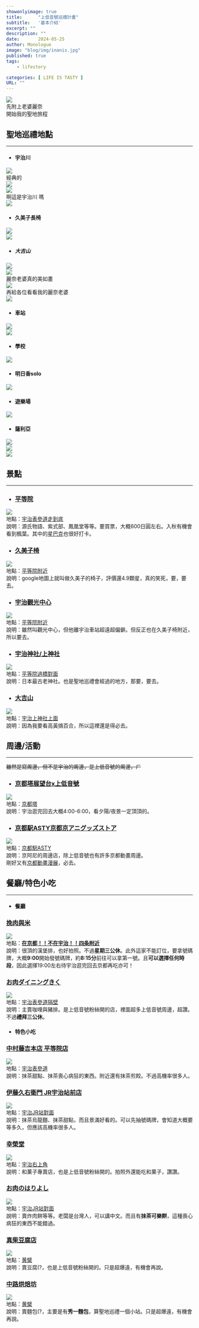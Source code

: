 ```yaml
---
showonlyimage: true
title:      "上低音號巡禮計畫"
subtitle:   '基本介紹'
excerpt: ""
description: ""
date:       2024-05-25
author: Monologue    
image: "blog/img/inanis.jpg"
published: true 
tags:
    - lifestory

categories: [ LIFE IS TASTY ]
URL: ""
---
```

![](/blog/ufo/麗奈老婆1.jpg)  
先附上老婆麗奈  
開始我的聖地旅程  
  
## 聖地巡禮地點
***

* #### 宇治川
![](/blog/ufo/宇治川1.jpg)  
經典的  
![](/blog/ufo/宇治川4.gif)  
![](/blog/ufo/宇治川5.gif)  
啊這是宇治川 嗎  
![](/blog/ufo/宇治川嗎.jpg)  
* #### 久美子長椅
![](/blog/ufo/宇治川2.jpg)  
![](/blog/ufo/久美子長椅.jpg)  
* ##### 大吉山
![](/blog/ufo/大吉山夜景2.gif)  
![](/blog/ufo/大吉山.jpg)  
麗奈老婆真的美如畫  
![](/blog/ufo/大吉山夜景3.gif)  
再給各位看看我的麗奈老婆  
![](/blog/ufo/麗奈老婆2.gif)  
* #### 車站
![](/blog/ufo/宇治車站京阪.jpg)  
![](/blog/ufo/宇治車站.gif)  
* #### 學校
![](/blog/ufo/校門口.jpg)  
* #### 明日香solo
![](/blog/ufo/黃香1.jpg)  
* #### 遊樂場
![](/blog/ufo/遊樂場.jpg)  
* #### 薩利亞
![](/blog/ufo/薩利亞1.jpg)  
![](/blog/ufo/薩利亞2.jpg)  
![](/blog/ufo/薩利亞3.jpg)  
## 景點
***
* ### [平等院](https://maps.app.goo.gl/Vn2sJaD6gnZ7VcCS9)  
![](https://onterrace.com/wp-content/uploads/20210727171045_15.jpg)  
地點：[宇治表參道走到底](https://maps.app.goo.gl/Vn2sJaD6gnZ7VcCS9)  
說明：源氏物語、紫式部、鳳凰堂等等。要買票，大概600日圓左右。入秋有機會看到楓葉。其中的[星巴克](https://maps.app.goo.gl/nSwTHNiFjuEoSXJw6)也很好打卡。  
  
* ### [久美子椅](https://maps.app.goo.gl/Nx8nVnQyZzV5Tf6J9)  
![](https://pbs.twimg.com/media/GQL5v3oa8AAKkT8.jpg:large)  
地點：[平等院附近](https://maps.app.goo.gl/Nx8nVnQyZzV5Tf6J9)  
說明：google地圖上就叫做久美子的椅子，評價還4.9顆星，真的笑死，要，要去。  

* ### [宇治觀光中心](https://maps.app.goo.gl/PdXMyqUChqjm4XiA7)  
![](https://lh3.googleusercontent.com/p/AF1QipNmXfH00V5pCQoWE-3bsVRk0PK0bQcjWV9NmL0K=s1360-w1360-h1020)  
地點：[平等院附近](https://maps.app.goo.gl/PdXMyqUChqjm4XiA7)  
說明：雖然叫觀光中心，但他離宇治車站超遠超偏僻。但反正也在久美子椅附近，所以要去。  

* ### [宇治神社/上神社](https://maps.app.goo.gl/maEjfraFQdjFdqMJ7)  
![](https://upload.wikimedia.org/wikipedia/commons/6/64/Uji-jinja%2C_haisho.jpg)  
地點：[平等院過橋對面](https://maps.app.goo.gl/maEjfraFQdjFdqMJ7)  
說明：日本最古老神社。也是聖地巡禮會經過的地方，那要，要去。
  
* ### [大吉山](https://maps.app.goo.gl/C5AzQ4YdFbRn2b7K7)  
![](https://poiend-pctr.c.yimg.jp/scB1-4nSfmnn-5z52DLqw2eftizZqGcb2wR64OpMY-V4ySv8DhlY1378qvUHEOduNmkWt7upZNeRG4EZQiAv1FjOpGEQ7RGJbeQf2nPT3EmHTwLqOkhK7z3OCsVBYGs67IFRWt8enyNwWu9atcmQ-Q==)  
地點：[宇治上神社上面](https://maps.app.goo.gl/C5AzQ4YdFbRn2b7K7)  
說明：因為我要看高黃搞百合，所以這裡還是得必去。  

## 周邊/活動
***
~~雖然是寫周邊，但不是宇治的周邊，是上低音號的周邊，ㄏ~~
* ### [京都塔展望台x上低音號](https://www.kyoto-tower.jp/event/sound3/)
![](https://pbs.twimg.com/media/F8Jnr58bAAAOad2.jpg)  
地點：[京都塔](https://maps.app.goo.gl/3CFm6cNmPsyHqgh9A)  
說明：宇治逛完回去大概4:00-6:00，看夕陽/夜景一定頂頂的。  
  
* ### [京都駅ASTY京都京アニグッズストア](https://twitter.com/astykyoto_kags)  
![](https://i.imgur.com/nKCJuDz.jpeg)  
地點：[京都駅ASTY](https://maps.app.goo.gl/b1Qpn8fkbbZHXwD57)  
說明：京阿尼的周邊店，除上低音號也有許多京都動畫周邊。  
剛好又有[京都動畫漫展](https://www.kyotoanimation.co.jp/event/kyoani-anime-exhibition/)，必去。  
## 餐廳/特色小吃
***
* #### 餐廳
### [挽肉與米](https://www.hikinikutocome.com/kyoto/)  
![](https://d1grca2t3zpuug.cloudfront.net/2023/06/hikinikutokometaipei01.jpg)  
地點：[**在京都！！不在宇治！！四条附近**](https://maps.app.goo.gl/rqVru6Nudc4e6jGz8)  
說明：很頂的漢堡排，也好拍照。不過**星期三公休**。此外這家不能訂位，要拿號碼牌，大概**9:00**開始發號碼牌，約**8:15分**前往可以拿第一號。且**可以選擇任何時段**，因此選擇19:00左右待宇治逛完回去京都再吃亦可！  

### [お肉ダイニングきく](https://x.com/gbkv30mw16gw0ak?s=21&t=7e85d5wjBDA1dU-brQcyww)
![](https://pbs.twimg.com/media/Eyaw2M1VoAEZ5ef?format=jpg&name=large)  
地點：[宇治表參道隔壁](https://maps.app.goo.gl/qrpzbUe5KjMcGDQ8A)  
說明：主賣咖哩與豬排。是上低音號粉絲開的店，裡面超多上低音號周邊，超讚。不過**禮拜三公休**。  
* #### 特色小吃
  
### [中村藤吉本店 平等院店](https://maps.app.goo.gl/N7eqe6PnMMovgUh3A)
![](https://tokichi.jp/cdn/shop/files/byodoin_top_202305_1.jpg?v=1685411284&width=3840)  
地點：[宇治表參道](https://maps.app.goo.gl/N7eqe6PnMMovgUh3A)  
說明：抹茶甜點、抹茶喪心病狂的東西。附近還有抹茶煎餃。不過高機率很多人。  
  
### [伊藤久右衛門 JR宇治站前店](https://maps.app.goo.gl/NAVWg3UGzXujA3FH7)
![](https://info.travel-kansai.com/traditionalc/wp-content/uploads/sites/3/2023/06/47-3-1-1024x683.webp)  
地點：[宇治JR站對面](https://maps.app.goo.gl/NAVWg3UGzXujA3FH7)  
說明：抹茶烏龍麵、抹茶甜點，而且景滿好看的。可以先抽號碼牌，會知道大概要等多久，但應該高機率很多人。
  
### [幸榮堂](https://x.com/gbkv30mw16gw0ak?s=21&t=7e85d5wjBDA1dU-brQcyww)
![](https://pbs.twimg.com/media/F6wqpXsbMAAUV5b?format=jpg&name=4096x4096)  
地點：[宇治右上角](https://maps.app.goo.gl/RH8K2mraCt88MiGEA)  
說明：和菓子專賣店，也是上低音號粉絲開的。拍照外還能吃和菓子，讚讚。  
  
### [お肉のはりよし](https://maps.app.goo.gl/sc5J1ciEgEt8x6X28)  
![](https://lh3.googleusercontent.com/p/AF1QipPzW7lb64Ba33mtggjs4dVgMIU97vIckB_dTU_r=s1360-w1360-h1020)  
地點：[宇治JR站對面](https://maps.app.goo.gl/sc5J1ciEgEt8x6X28)  
說明：賣炸肉餅等等。老闆是台灣人，可以講中文。而且有**抹茶可樂餅**，這種喪心病狂的東西不能錯過。
  
### [真柴豆腐店](https://maps.app.goo.gl/AMb3wAjknZLVZB1H6)
![](https://imgur.com/WghDxey.jpg)  
地點：[黄檗](https://maps.app.goo.gl/AMb3wAjknZLVZB1H6)  
說明：賣豆腐(?，也是上低音號粉絲開的。只是超爆遠，有機會再說。  
  
### [中路烘焙坊](https://maps.app.goo.gl/56DgwUXZfs9vrUUE6)
![](https://lh3.googleusercontent.com/p/AF1QipOMS5mZ5jfKBlQ-VF7_zpKtW3UAuimD8Vb_h0DR=s1360-w1360-h1020)  
地點：[黄檗](https://maps.app.goo.gl/56DgwUXZfs9vrUUE6)  
說明：賣麵包(?，主要是有**秀一麵包**，算聖地巡禮一個小站。只是超爆遠，有機會再說。  
  

<!--more-->

